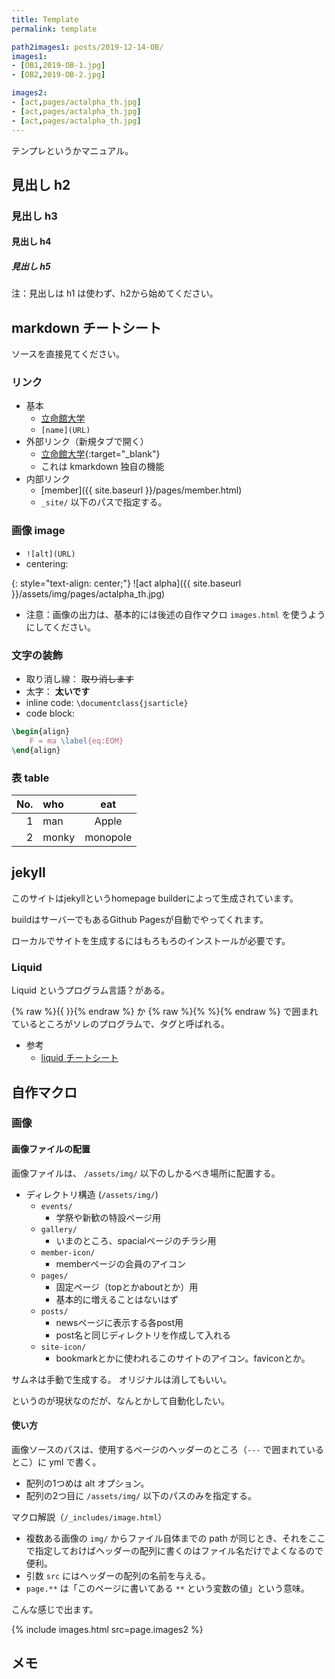 ```yaml
---
title: Template
permalink: template

path2images1: posts/2019-12-14-OB/
images1:
- [OB1,2019-OB-1.jpg]
- [OB2,2019-OB-2.jpg]

images2:
- [act,pages/actalpha_th.jpg]
- [act,pages/actalpha_th.jpg]
- [act,pages/actalpha_th.jpg]
---
```


テンプレというかマニュアル。

## 見出し h2
### 見出し h3
#### 見出し h4
##### 見出し h5
注：見出しは h1 は使わず、h2から始めてください。

## markdown チートシート
ソースを直接見てください。

### リンク
- 基本
  - [立命館大学](http://www.ritsumei.ac.jp)
  - `[name](URL)`
- 外部リンク（新規タブで開く）
  - [立命館大学](http://www.ritsumei.ac.jp){:target="_blank"}
  - これは kmarkdown 独自の機能
- 内部リンク
  - [member]({{ site.baseurl }}/pages/member.html)
  - `_site/` 以下のパスで指定する。

### 画像 image
- `![alt](URL)`
- centering:

{: style="text-align: center;"}
![act alpha]({{ site.baseurl }}/assets/img/pages/actalpha_th.jpg)

- 注意：画像の出力は、基本的には後述の自作マクロ `images.html` を使うようにしてください。

### 文字の装飾
- 取り消し線： ~~取り消します~~
- 太字： **太いです**
- inline code: `\documentclass{jsarticle}`
- code block:
```tex
\begin{align}
    F = ma \label{eq:EOM}
\end{align}
```

### 表 table

| No. | who   | eat      |
| --: | :---- | :------: |
| 1   | man   | Apple    |
| 2   | monky | monopole |


## jekyll

このサイトはjekyllというhomepage builderによって生成されています。

buildはサーバーでもあるGithub Pagesが自動でやってくれます。

ローカルでサイトを生成するにはもろもろのインストールが必要です。

### Liquid
Liquid というプログラム言語？がある。

{% raw %}{{ }}{% endraw %} か {% raw %}{% %}{% endraw %} で囲まれているところがソレのプログラムで、タグと呼ばれる。

- 参考
  - [liquid チートシート](https://gist.github.com/JJediny/a466eed62cee30ad45e2)


## 自作マクロ

### 画像

#### 画像ファイルの配置
画像ファイルは、 `/assets/img/` 以下のしかるべき場所に配置する。
- ディレクトリ構造 (`/assets/img/`)
  - `events/`
    - 学祭や新歓の特設ページ用
  - `gallery/`
    - いまのところ、spacialページのチラシ用
  - `member-icon/`
    - memberページの会員のアイコン
  - `pages/`
    - 固定ページ（topとかaboutとか）用
    - 基本的に増えることはないはず
  - `posts/`
    - newsページに表示する各post用
    - post名と同じディレクトリを作成して入れる
  - `site-icon/`
    - bookmarkとかに使われるこのサイトのアイコン。faviconとか。

サムネは手動で生成する。
オリジナルは消してもいい。

というのが現状なのだが、なんとかして自動化したい。

#### 使い方
画像ソースのパスは、使用するページのヘッダーのところ（`---` で囲まれているとこ）に yml で書く。
- 配列の1つめは alt オプション。
- 配列の2つ目に `/assets/img/` 以下のパスのみを指定する。

マクロ解説（`/_includes/image.html`）
  - 複数ある画像の `img/` からファイル自体までの path が同じとき、それをここで指定しておけばヘッダーの配列に書くのはファイル名だけでよくなるので便利。
- 引数 `src` にはヘッダーの配列の名前を与える。
- `page.**` は「このページに書いてある `**` という変数の値」という意味。



こんな感じで出ます。

{% include images.html src=page.images2 %}

## メモ

